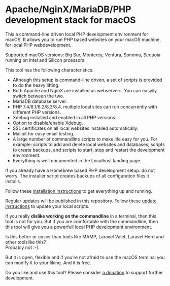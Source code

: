 # Apache/NginX/MariaDB/PHP development stack for macOS

This a command-line driven local PHP development environment for macOS. It allows you to run PHP based websites on your macOS machine, for local PHP webdevelopment.

Supported macOS versions: Big Sur, Monterey, Ventura, Sonoma, Sequoia running on Intel and Silicon prcessors.

This tool has the following characteristics:

- Although this setup is command-line driven, a set of scripts is provided to do the heavy lifting.
- Both Apache and NginX are installed as webservers. You can easyily switch between the two.
- MariaDB database server.
- PHP 7.4/8.1/8.2/8.3/8.4, multiple local sites can run concurrently with different PHP versions.
- Xdebug installed and enabled in all PHP versions.
- Option to disable/enable Xdebug.
- SSL certificates on all local websites installed automatically.
- Mailpit for easy email testing.
- A large number of commandline scripts to make life easy for you. For example: scripts to add and delete local websites and databases, scripts to create backups, and scripts to start, stop and restart the development environment.
- Everything is well documented in the Localhost landing page.

If you already have a Homebrew based PHP development setup: do not worry. The installer script creates backups of all configuration files it installs.

Follow these <a href="../../blob/main/install.md">installation instructions</a> to get everything up and running.

Regular updates will be published in this repository. Follow these <a href="../../blob/main/update.md">update instructions</a> to update your local scripts.

If you really **dislike working on the commandline** in a terminal, then this tool is not for you. But if you are comfortable with the commandline, then this tool will give you a powerfull local PHP development environment.

Is this better or easier than tools like MAMP, Laravel Valet, Laravel Herd and other toolslike this?<br>
Probably not :-).

But it is open, flexible and if you're not afraid to use the macOS terminal you can modify it to your liking. And it is free.

Do you like and use this tool? Please consider <a href="https://renekreijveld.nl/donate" target="_blank">a donation</a> to support further development.